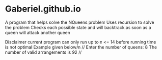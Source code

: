 # Gaberiel.github.io
A program that helps solve the NQueens problem
Uses recursion to solve the problem
Checks each possible state and will backtrack as soon as a queen will attack another queen

Disclaimer current program can only run up to n <= 14 before running time is not optimal
Example given below/n
//
Enter the number of queens: 8
The number of valid arrangements is 92
//
